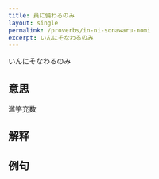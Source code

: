 ```yaml
---
title: 員に備わるのみ
layout: single
permalink: /proverbs/in-ni-sonawaru-nomi
excerpt: いんにそなわるのみ
---
```


いんにそなわるのみ

## 意思

滥竽充数

## 解释

## 例句

